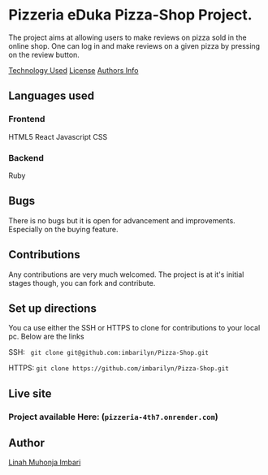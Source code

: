 # Pizzeria eDuka Pizza-Shop Project.

The project aims at allowing users to make reviews on pizza sold in the online shop. One can log in and make reviews on a given pizza by pressing on the review button.

[Technology Used](#languagess)
[License](#license)
[Authors Info](#author)


## Languages used
### Frontend 
HTML5
React Javascript
CSS

### Backend
Ruby




## Bugs

There is no bugs but it is open for advancement and improvements. Especially on the buying feature.

## Contributions
Any contributions are very much welcomed. The project is at it's initial stages though, you can fork and contribute.

## Set up directions

You ca use either the SSH or HTTPS to clone for contributions to your local pc. Below are the links

SSH: ` git clone git@github.com:imbarilyn/Pizza-Shop.git`

HTTPS: `git clone https://github.com/imbarilyn/Pizza-Shop.git`

## Live site

### Project available Here: (`pizzeria-4th7.onrender.com`)


## Author 
[Linah Muhonja Imbari](https://github.com/imbarily)



